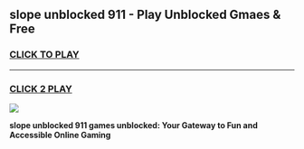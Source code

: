 
## slope unblocked 911 - Play Unblocked Gmaes & Free
<h3>
<a href="https://news.freeplayer.one?title=slope_unblocked_911&ref=16F">CLICK TO PLAY</a></h3>
<hr>

<h3>
<a href="https://news.freeplayer.one?title=slope_unblocked_911&ref=16F">CLICK 2 PLAY</a>
  
</h3>

<a href="https://news.freeplayer.one?title=slope_unblocked_911&ref=16F/"><img src="https://clearcache.store/games.png"></a>


**slope unblocked 911 games unblocked: Your Gateway to Fun and Accessible Online Gaming**

